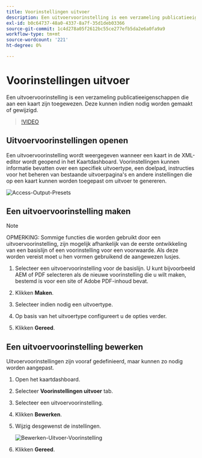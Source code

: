 ```yaml
---
title: Voorinstellingen uitvoer
description: Een uitvoervoorinstelling is een verzameling publicatieeigenschappen die aan een kaart zijn toegewezen
exl-id: b0c64737-48a0-4337-8a7f-35d1deb03366
source-git-commit: 1c4d278a05f2612bc55ce277efb5da2e6a0fa9a9
workflow-type: tm+mt
source-wordcount: '221'
ht-degree: 0%

---
```


# Voorinstellingen uitvoer

Een uitvoervoorinstelling is een verzameling publicatieeigenschappen die aan een kaart zijn toegewezen. Deze kunnen indien nodig worden gemaakt of gewijzigd.

>[!VIDEO](https://video.tv.adobe.com/v/338989?quality=12&learn=on)

## Uitvoervoorinstellingen openen

Een uitvoervoorinstelling wordt weergegeven wanneer een kaart in de XML-editor wordt geopend in het Kaartdashboard. Voorinstellingen kunnen informatie bevatten over een specifiek uitvoertype, een doelpad, instructies voor het beheren van bestaande uitvoerpagina&#39;s en andere instellingen die op een kaart kunnen worden toegepast om uitvoer te genereren.

![Access-Output-Presets](images/access-output-presets.png)

## Een uitvoervoorinstelling maken

>[!NOTE]
>
>OPMERKING: Sommige functies die worden gebruikt door een uitvoervoorinstelling, zijn mogelijk afhankelijk van de eerste ontwikkeling van een basislijn of een voorinstelling voor een voorwaarde. Als deze worden vereist moet u hen vormen gebruikend de aangewezen lusjes.

1. Selecteer een uitvoervoorinstelling voor de basislijn. U kunt bijvoorbeeld AEM of PDF selecteren als de nieuwe voorinstelling die u wilt maken, bestemd is voor een site of Adobe PDF-inhoud bevat.

2. Klikken **Maken**.

3. Selecteer indien nodig een uitvoertype.

4. Op basis van het uitvoertype configureert u de opties verder.

5. Klikken **Gereed**.

## Een uitvoervoorinstelling bewerken

Uitvoervoorinstellingen zijn vooraf gedefinieerd, maar kunnen zo nodig worden aangepast.

1. Open het kaartdashboard.

2. Selecteer **Voorinstellingen uitvoer** tab.

3. Selecteer een uitvoervoorinstelling.

4. Klikken **Bewerken**.

5. Wijzig desgewenst de instellingen.

   ![Bewerken-Uitvoer-Voorinstelling](images/edit-output-preset.png)

6. Klikken **Gereed**.
